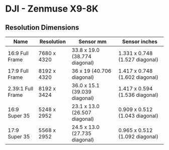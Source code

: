 # DJI - Zenmuse X9-8K

## Resolution Dimensions

| Name              | Resolution   | Sensor mm                     | Sensor inches                  |
|-------------------|--------------|-------------------------------|--------------------------------|
| 16:9 Full Frame   | 7680 x 4320  | 33.8 x 19.0 (38.774 diagonal) | 1.331 x 0.748 (1.527 diagonal) |
| 17:9 Full Frame   | 8192 x 4320  | 36 x 19 (40.706 diagonal)     | 1.417 x 0.748 (1.602 diagonal) |
| 2.39:1 Full Frame | 8192 x 3424  | 36.0 x 15.1 (39.039 diagonal) | 1.417 x 0.594 (1.536 diagonal) |
| 16:9 Super 35     | 5248 x 2952  | 23.1 x 13.0 (26.507 diagonal) | 0.909 x 0.512 (1.043 diagonal) |
| 17:9 Super 35     | 5568 x 2952  | 24.5 x 13.0 (27.735 diagonal) | 0.965 x 0.512 (1.092 diagonal) |
